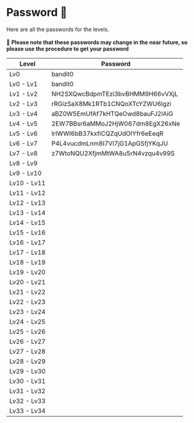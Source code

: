 # Password 🔑
Here are all the passwords for the levels.<br><br>
:small_red_triangle: <b>Please note that these passwords may change in the near future, so please use the procedure to get your password</b><br>
<table>
<thead>
  <tr>
    <th><b>Level</b></th>
    <th><b>Password</b></th>
  </tr>
</thead>
<tbody>
  <tr>
    <td>Lv0</td>
    <td>bandit0</td>
  </tr>
  <tr>
    <td>Lv0 - Lv1</td>
    <td>bandit0</td>
  </tr>
  <tr>
    <td>Lv1 - Lv2</td>
    <td>NH2SXQwcBdpmTEzi3bvBHMM9H66vVXjL</td>
  </tr>
  <tr>
    <td>Lv2 - Lv3</td>
    <td>rRGizSaX8Mk1RTb1CNQoXTcYZWU6lgzi</td>
  </tr>
<tr>
  <td>Lv3 - Lv4</td>
  <td>aBZ0W5EmUfAf7kHTQeOwd8bauFJ2lAiG</td>
</tr>
<tr>
  <td>Lv4 - Lv5</td>
  <td>2EW7BBsr6aMMoJ2HjW067dm8EgX26xNe</td>
</tr>
<tr>
  <td>Lv5 - Lv6</td>
  <td>lrIWWI6bB37kxfiCQZqUdOIYfr6eEeqR</td>
</tr>
<tr>
  <td>Lv6 - Lv7</td>
  <td>P4L4vucdmLnm8I7Vl7jG1ApGSfjYKqJU</td>
</tr>
<tr>
  <td>Lv7 - Lv8</td>
  <td>z7WtoNQU2XfjmMtWA8u5rN4vzqu4v99S</td>
</tr>
<tr>
  <td>Lv8 - Lv9</td>
  <td></td>
</tr>
<tr>
  <td>Lv9 - Lv10</td>
  <td></td>
</tr>
<tr>
  <td>Lv10 - Lv11</td>
  <td></td>
</tr>
<tr>
  <td>Lv11 - Lv12</td>
  <td></td>
</tr>
<tr>
  <td>Lv12 - Lv13</td>
  <td></td>
</tr>
<tr>
  <td>Lv13 - Lv14</td>
  <td></td>
</tr>
<tr>
  <td>Lv14 - Lv15</td>
  <td></td>
</tr>
<tr>
  <td>Lv15 - Lv16</td>
  <td></td>
</tr>
<tr>
  <td>Lv16 - Lv17</td>
  <td></td>
</tr>
<tr>
  <td>Lv17 - Lv18</td>
  <td></td>
</tr>
<tr>
  <td>Lv18 - Lv19</td>
  <td></td>
</tr>
<tr>
  <td>Lv19 - Lv20</td>
  <td></td>
</tr>
<tr>
  <td>Lv20 - Lv21</td>
  <td></td>
</tr>
<tr>
  <td>Lv21 - Lv22</td>
  <td></td>
</tr>
<tr>
  <td>Lv22 - Lv23</td>
  <td></td>
</tr>
<tr>
  <td>Lv23 - Lv24</td>
  <td></td>
</tr>
<tr>
  <td>Lv24 - Lv25</td>
  <td></td>
</tr>
<tr>
  <td>Lv25 - Lv26</td>
  <td></td>
</tr>
<tr>
  <td>Lv26 - Lv27</td>
  <td></td>
</tr>
<tr>
  <td>Lv27 - Lv28</td>
  <td></td>
</tr>
<tr>
  <td>Lv28 - Lv29</td>
  <td></td>
</tr>
<tr>
  <td>Lv29 - Lv30</td>
  <td></td>
</tr>
<tr>
  <td>Lv30 - Lv31</td>
  <td></td>
</tr>
<tr>
  <td>Lv31 - Lv32</td>
  <td></td>
</tr>
<tr>
  <td>Lv32 - Lv33</td>
  <td></td>
</tr>
<tr>
  <td>Lv33 - Lv34</td>
  <td></td>
</tr>
</tbody>
</table>
